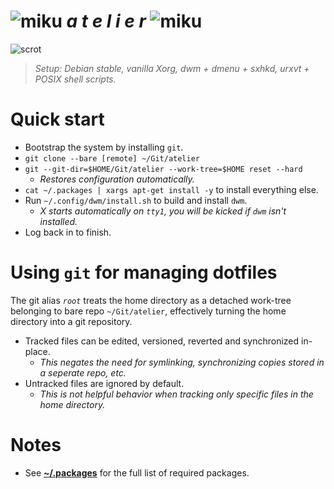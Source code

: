 [scrot]: https://i.imgur.com/VkmRvWr.png
[miku]: https://i.imgur.com/Nr7HV9a.png
# ![miku] _a t e l i e r_ ![miku]
![scrot]
> _Setup: Debian stable, vanilla Xorg, dwm + dmenu + sxhkd, urxvt + POSIX shell scripts._

# Quick start
* Bootstrap the system by installing `git`.
* `git clone --bare [remote] ~/Git/atelier`
* `git --git-dir=$HOME/Git/atelier --work-tree=$HOME reset --hard`
	* _Restores configuration automatically._
* `cat ~/.packages | xargs apt-get install -y` to install everything else.
* Run `~/.config/dwm/install.sh` to build and install `dwm`.
	* _X starts automatically on `tty1`, you will be kicked if `dwm` isn't installed._
* Log back in to finish.

# Using `git` for managing dotfiles
The git alias _`root`_ treats the home directory as a detached work-tree belonging to bare repo `~/Git/atelier`, effectively turning the home directory into a git repository.
* Tracked files can be edited, versioned, reverted and synchronized in-place.
	* _This negates the need for symlinking, synchronizing copies stored in a seperate repo, etc._
* Untracked files are ignored by default.
	* _This is not helpful behavior when tracking only specific files in the home directory._

# Notes
* See __[~/.packages](.packages)__ for the full list of required packages.

